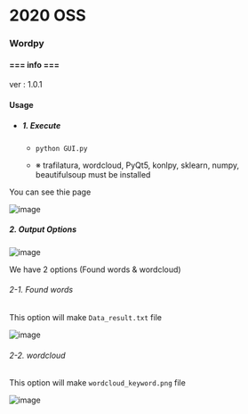 # 2020 OSS



### Wordpy



#### === info ===

ver : 1.0.1



#### Usage

* ##### 1. Execute

  - `python GUI.py`

  - ※ trafilatura, wordcloud, PyQt5, konlpy, sklearn, numpy, beautifulsoup must be 	installed



You can see thie page

![image](https://user-images.githubusercontent.com/61904460/92078104-af7b7f00-edf8-11ea-92af-2ca86f4cc74f.png)



##### 2. Output Options

![image](https://user-images.githubusercontent.com/61904460/92078546-6f68cc00-edf9-11ea-818c-4f3702fb6db4.png)

We have 2 options (Found words & wordcloud)



###### 	2-1. Found words

This option will make `Data_result.txt` file

![image](https://user-images.githubusercontent.com/61904460/92078126-b86c5080-edf8-11ea-9621-1de2061bc8a2.png)



###### 	2-2. wordcloud

This option will make `wordcloud_keyword.png` file
  
![image](https://user-images.githubusercontent.com/61904460/92078145-befac800-edf8-11ea-8c94-daab2bff1249.png)
